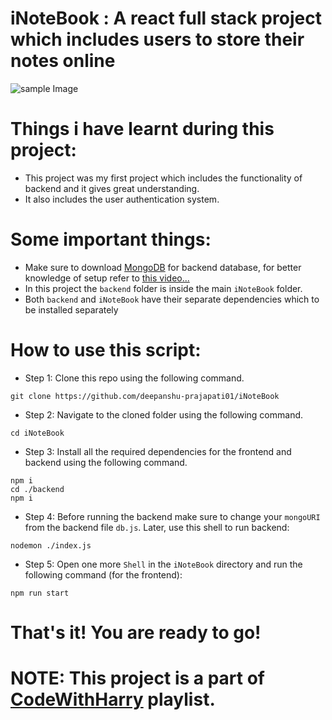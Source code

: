 
# iNoteBook : A react full stack project which includes users to store their notes online 
![sample Image](https://github.com/deepanshu-prajapati01/newsMonkeyWebApplication/blob/master/sampleScreenshot.png)

# Things i have learnt during this project: 

* This project was my first project which includes the functionality of backend and it gives great understanding.
* It also includes the user authentication system.

# Some important things: 

* Make sure to download [MongoDB](https://www.mongodb.com/) for backend database, for better knowledge of setup refer to [this video...](https://www.youtube.com/watch?v=jWIeK3ueOm8&list=PLu0W_9lII9agx66oZnT6IyhcMIbUMNMdt&index=43&pp=iAQB)
* In this project the `backend` folder is inside the main `iNoteBook` folder.
* Both `backend` and `iNoteBook` have their separate dependencies which to be installed separately


# How to use this script:

* Step 1: Clone this repo using the following command.

```shell
git clone https://github.com/deepanshu-prajapati01/iNoteBook
```

* Step 2: Navigate to the cloned folder using the following command.

```shell
cd iNoteBook
```

* Step 3: Install all the required dependencies for the frontend and backend using the following command.

```shell
npm i
cd ./backend
npm i
```


* Step 4: Before running the backend make sure to change your `mongoURI` from the backend file `db.js`. Later, use this shell to run backend:

```shell
nodemon ./index.js
```

* Step 5: Open one more `Shell` in the `iNoteBook` directory and run the following command (for the frontend): 

```shell
npm run start
```

# That's it! You are ready to go! 

# NOTE: This project is a part of [CodeWithHarry](https://youtube.com/playlist?list=PLu0W_9lII9agx66oZnT6IyhcMIbUMNMdt&si=7P1JF_ioFD1rg2Hb) playlist.
